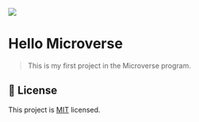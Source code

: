 ![](https://img.shields.io/badge/Microverse-blueviolet)

# Hello Microverse

> This is my first project in the Microverse program.



## 📝 License

This project is [MIT](./MIT.md) licensed.

